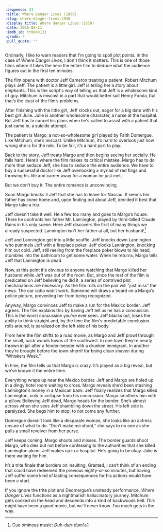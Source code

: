 ```yaml
---
:sequence: 31
:title: Where Danger Lives (1950)
:slug: where-danger-lives-1950
:display_title: Where Danger Lives (1950)
:date: 2015-02-11
:imdb_id: tt0043131
:grade: F
:pull_quote: ""
---
```

Ordinarly, I like to warn readers that I'm going to spoil plot points. In the case of _Where Danger Lives_, I don't think it matters. This is one of those films where it takes the hero the entire film to deduce what the audience figures out in the first ten minutes.

The film opens with doctor Jeff Cameron treating a patient. Robert Mitchum plays Jeff. The patient is a little girl. Jeff is telling her a story about elephants. This is the script's way of telling us that Jeff is a wholesome kind of guy. Mitchum is miscast in a part that would better suit Henry Fonda, but that’s the least of the film’s problems. 

After finishing with the little girl, Jeff clocks out, eager for a big date with his best girl Julie. Julie is another wholesome character, a nurse at the hospital. But Jeff has to cancel his plans when he's called to assist with a patient that just came in, a suicide attempt.

The patient is Margo, a not-so-wholesome girl played by Faith Domergue. Like Mitchum, she’s miscast. Unlike Mitchum, it’s hard to overlook just how wrong she is for the role. To be fair, it’s a hard part to play. 

Back to the story. Jeff treats Margo and then begins seeing her socially. He falls hard. Here’s where the film makes its critical mistake. Margo has to do more than seduce Jeff, she has to seduce the entire audience. We have to buy a successful doctor like Jeff overlooking a myriad of red flags and throwing his life and career away for a woman he just met. 

But we don’t buy it. The entire romance is unconvincing. 

Soon Margo breaks it Jeff that she has to leave for Nassau. It seems her father has come home and, upon finding out about Jeff, decided it best that Margo take a trip. 

Jeff doesn’t take it well. He a few too many and goes to Margo’s house. There he confronts her father Mr. Lannington, played by third-billed Claude Rains in his only scene. Here Jeff discovers the first of many things we already suspected. Lannington isn't her father at all, but her husband![^1] 

Jeff and Lannington get into a little scuffle. Jeff knocks down Lannington who pummels Jeff with a fireplace poker. Jeff clocks Lannington, knocking him out cold. Jeff, still reeling from the fireplace poker blows to his head, stumbles into the bathroom to get some water. When he returns, Margo tells Jeff that Lannington is dead. 

Now, at this point it's obvious to anyone watching that Margo killed her husband while Jeff was out of the room. But, since the rest of the film is predicated on Jeff believing he did it, a series of contrived plot mechanations are necessary. As the film rolls on the pair will ”just miss" the news. The car radio won’t work. Someone will draws a beard on a Margo’s police picture, preventing her from being recognized. 

Anyway, Margo convinces Jeff to make a run for the Mexico border. Jeff agrees. The film explains this by having Jeff tell us he has a concussion. This is the worst concussion you've ever seen. Jeff blacks out, loses the ability to think straight and, by the time the film's predictable conclusion rolls around, is paralized on the left side of his body.

From here the film shifts to a road movie, as Margo and Jeff prowl through the small, back woods towns of the southwest. In one town they’re nearly thrown in jail after a fender-bender with a drunken immigrant. In another they’re brought before the town sherrif for being clean shaven during “Whiskers Week.” 

In time, the film tells us that Margo is crazy. It’s played as a big reveal, but we’ve known it the entire time. 

Everything wraps up near the Mexico border. Jeff and Margo are holed up in a dingy hotel room waiting to cross. Margo reveals she’d been stashing Lannington’s money in a Mexican bank. Jeff finally realizes that Margo killed Lannington, only to collapse from his concussion. Margo smothers him with a pillow. Believing Jeff dead, Margo heads for the border. She’s almost across when she sees Jeff shambling down the street. His left side is paralyzed. She begs him to stop, to not come any further. 

Domergue doesn’t look like a desparate woman, she looks like an actress unsure of what to do. “Don’t make me shoot,” she says to no one as she pulls a small revolver from her purse. 

Jeff keeps coming. Margo shoots and misses. The border guards shoot Margo, who dies but not before confessing to the authorities that she killed Lannington alone. Jeff wakes up in a hospital. He’s going to be okay. Julie is there waiting for him.
 
It’s a trite finale that borders on insulting. Granted, I can’t think of an ending that could have redeemed the previous eighty-or-so minutes, but having Jeff suffer some kind of lasting consequences for his actions would have been a start. 

If you ignore the trite plot and Deomergue’s unsteady performance, _Where Danger Lives_ functions as a nightmarish hallucinatory journey. Mitchum gets conked on the head and descends into a kind of backwoods hell. _This_ might have been a good movie, but we’ll never know. Too much gets in the way.

[^1]: Cue ominous music: _Duh-duh-dum!_